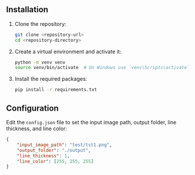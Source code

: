 ## Installation

1. Clone the repository:
    ```sh
    git clone <repository-url>
    cd <repository-directory>
    ```

2. Create a virtual environment and activate it:
    ```sh
    python -m venv venv
    source venv/bin/activate  # On Windows use `venv\Scripts\activate`
    ```

3. Install the required packages:
    ```sh
    pip install -r requirements.txt
    ```

## Configuration

Edit the `config.json` file to set the input image path, output folder, line thickness, and line color:
```json
{
    "input_image_path": "test/tst1.png",
    "output_folder": "./output",
    "line_thickness": 1,
    "line_color": [255, 255, 255]
}


